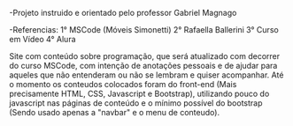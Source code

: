 -Projeto instruido e orientado pelo professor Gabriel Magnago

-Referencias:
1° MSCode (Móveis Simonetti)
2° Rafaella Ballerini
3° Curso em Vídeo
4° Alura

Site com conteúdo sobre programação, que será atualizado com decorrer do curso MSCode, com intenção de anotações pessoais e de ajudar para aqueles que não entenderam ou não se lembram e quiser acompanhar. Até o momento os conteudos colocados foram do front-end (Mais precisamente HTML, CSS, Javascript e Bootstrap), utilizando pouco do javascript nas páginas de conteúdo e o mínimo possível do bootstrap (Sendo usado apenas a "navbar" e o menu de conteudo).
